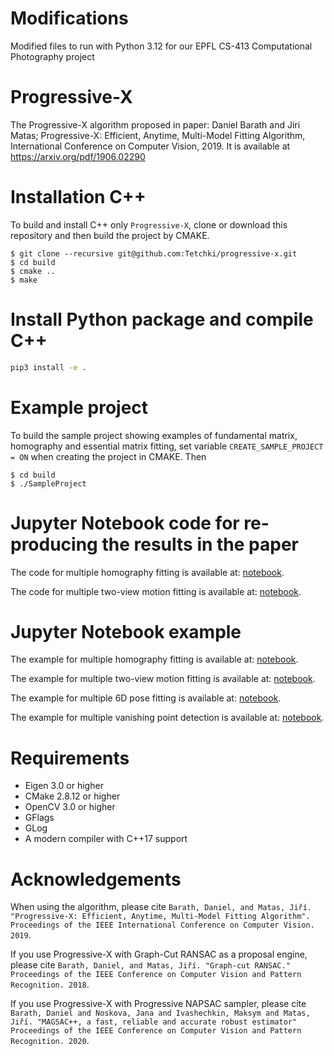 # Modifications
Modified files to run with Python 3.12 for our EPFL CS-413 Computational Photography project

# Progressive-X

The Progressive-X algorithm proposed in paper: Daniel Barath and Jiri Matas; Progressive-X: Efficient, Anytime, Multi-Model Fitting Algorithm, International Conference on Computer Vision, 2019. 
It is available at https://arxiv.org/pdf/1906.02290

# Installation C++

To build and install C++ only `Progressive-X`, clone or download this repository and then build the project by CMAKE. 
```shell
$ git clone --recursive git@github.com:Tetchki/progressive-x.git
$ cd build
$ cmake ..
$ make
```

# Install Python package and compile C++

```bash
pip3 install -e .
```

# Example project

To build the sample project showing examples of fundamental matrix, homography and essential matrix fitting, set variable `CREATE_SAMPLE_PROJECT = ON` when creating the project in CMAKE. 
Then 
```shell
$ cd build
$ ./SampleProject
```

# Jupyter Notebook code for re-producing the results in the paper

The code for multiple homography fitting is available at: [notebook](dataset_comparison/adelaideH.ipynb).

The code for multiple two-view motion fitting is available at: [notebook](dataset_comparison/adelaideF.ipynb).

# Jupyter Notebook example

The example for multiple homography fitting is available at: [notebook](examples/example_multi_homography.ipynb).

The example for multiple two-view motion fitting is available at: [notebook](examples/example_multi_two_view_motion.ipynb).
 
The example for multiple 6D pose fitting is available at: [notebook](examples/example_multi_pose_6d.ipynb).
 
The example for multiple vanishing point detection is available at: [notebook](examples/example_multi_vanishing_point.ipynb).

# Requirements

- Eigen 3.0 or higher
- CMake 2.8.12 or higher
- OpenCV 3.0 or higher
- GFlags
- GLog
- A modern compiler with C++17 support


# Acknowledgements

When using the algorithm, please cite `Barath, Daniel, and Matas, Jiří. "Progressive-X: Efficient, Anytime, Multi-Model Fitting Algorithm". Proceedings of the IEEE International Conference on Computer Vision. 2019`.

If you use Progressive-X with Graph-Cut RANSAC as a proposal engine, please cite `Barath, Daniel, and Matas, Jiří. "Graph-cut RANSAC." Proceedings of the IEEE Conference on Computer Vision and Pattern Recognition. 2018`.

If you use Progressive-X with Progressive NAPSAC sampler, please cite `Barath, Daniel and Noskova, Jana and Ivashechkin, Maksym and Matas, Jiří. "MAGSAC++, a fast, reliable and accurate robust estimator" Proceedings of the IEEE Conference on Computer Vision and Pattern Recognition. 2020`.
